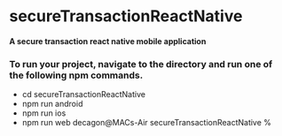 # secureTransactionReactNative
#### A secure transaction react native mobile application

### To run your project, navigate to the directory and run one of the following npm commands.

- cd secureTransactionReactNative
- npm run android
- npm run ios
- npm run web
decagon@MACs-Air secureTransactionReactNative % 
